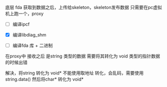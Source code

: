 
底层 fda
获取到数据之后，上传给skeleton，skeleton发布数据
只需要在pc虚拟机上跑一个，proxy



- [ ] 编译ipcf
- [x] 编译libdiag_shm   
- [ ] 编译fda  库 + 二进制



在proxy中  接收之后 是string 类型的数据  需要将其转化为  void  类型的指针数据的时候出错

解决，将string 转化为 void*  不能使用取地址 转化，会乱码，需要使用 string.data()  然后将char*  转化为 void*





